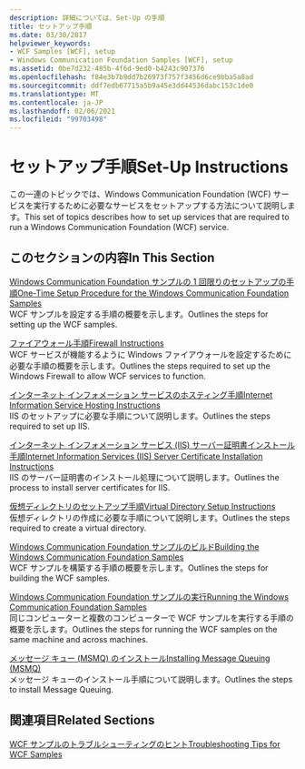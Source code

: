 ```yaml
---
description: 詳細については、Set-Up の手順
title: セットアップ手順
ms.date: 03/30/2017
helpviewer_keywords:
- WCF Samples [WCF], setup
- Windows Communication Foundation Samples [WCF], setup
ms.assetid: 0be7d232-485b-4f6d-9ed0-b4243c907376
ms.openlocfilehash: f84e3b7b9dd7b26973f757f3456d6ce9bba5a8ad
ms.sourcegitcommit: ddf7edb67715a5b9a45e3dd44536dabc153c1de0
ms.translationtype: MT
ms.contentlocale: ja-JP
ms.lasthandoff: 02/06/2021
ms.locfileid: "99703498"
---
```

# <a name="set-up-instructions"></a><span data-ttu-id="f2e95-103">セットアップ手順</span><span class="sxs-lookup"><span data-stu-id="f2e95-103">Set-Up Instructions</span></span>

<span data-ttu-id="f2e95-104">この一連のトピックでは、Windows Communication Foundation (WCF) サービスを実行するために必要なサービスをセットアップする方法について説明します。</span><span class="sxs-lookup"><span data-stu-id="f2e95-104">This set of topics describes how to set up services that are required to run a Windows Communication Foundation (WCF) service.</span></span>  
  
## <a name="in-this-section"></a><span data-ttu-id="f2e95-105">このセクションの内容</span><span class="sxs-lookup"><span data-stu-id="f2e95-105">In This Section</span></span>  

 [<span data-ttu-id="f2e95-106">Windows Communication Foundation サンプルの 1 回限りのセットアップの手順</span><span class="sxs-lookup"><span data-stu-id="f2e95-106">One-Time Setup Procedure for the Windows Communication Foundation Samples</span></span>](one-time-setup-procedure-for-the-wcf-samples.md)  
 <span data-ttu-id="f2e95-107">WCF サンプルを設定する手順の概要を示します。</span><span class="sxs-lookup"><span data-stu-id="f2e95-107">Outlines the steps for setting up the WCF samples.</span></span>  
  
 [<span data-ttu-id="f2e95-108">ファイアウォール手順</span><span class="sxs-lookup"><span data-stu-id="f2e95-108">Firewall Instructions</span></span>](firewall-instructions.md)  
 <span data-ttu-id="f2e95-109">WCF サービスが機能するように Windows ファイアウォールを設定するために必要な手順の概要を示します。</span><span class="sxs-lookup"><span data-stu-id="f2e95-109">Outlines the steps required to set up the Windows Firewall to allow WCF services to function.</span></span>  
  
 [<span data-ttu-id="f2e95-110">インターネット インフォメーション サービスのホスティング手順</span><span class="sxs-lookup"><span data-stu-id="f2e95-110">Internet Information Service Hosting Instructions</span></span>](internet-information-service-hosting-instructions.md)  
 <span data-ttu-id="f2e95-111">IIS のセットアップに必要な手順について説明します。</span><span class="sxs-lookup"><span data-stu-id="f2e95-111">Outlines the steps required to set up IIS.</span></span>  
  
 [<span data-ttu-id="f2e95-112">インターネット インフォメーション サービス (IIS) サーバー証明書インストール手順</span><span class="sxs-lookup"><span data-stu-id="f2e95-112">Internet Information Services (IIS) Server Certificate Installation Instructions</span></span>](iis-server-certificate-installation-instructions.md)  
 <span data-ttu-id="f2e95-113">IIS のサーバー証明書のインストール処理について説明します。</span><span class="sxs-lookup"><span data-stu-id="f2e95-113">Outlines the process to install server certificates for IIS.</span></span>  
  
 [<span data-ttu-id="f2e95-114">仮想ディレクトリのセットアップ手順</span><span class="sxs-lookup"><span data-stu-id="f2e95-114">Virtual Directory Setup Instructions</span></span>](virtual-directory-setup-instructions.md)  
 <span data-ttu-id="f2e95-115">仮想ディレクトリの作成に必要な手順について説明します。</span><span class="sxs-lookup"><span data-stu-id="f2e95-115">Outlines the steps required to create a virtual directory.</span></span>  
  
 [<span data-ttu-id="f2e95-116">Windows Communication Foundation サンプルのビルド</span><span class="sxs-lookup"><span data-stu-id="f2e95-116">Building the Windows Communication Foundation Samples</span></span>](building-the-samples.md)  
 <span data-ttu-id="f2e95-117">WCF サンプルを構築する手順の概要を示します。</span><span class="sxs-lookup"><span data-stu-id="f2e95-117">Outlines the steps for building the WCF samples.</span></span>  
  
 [<span data-ttu-id="f2e95-118">Windows Communication Foundation サンプルの実行</span><span class="sxs-lookup"><span data-stu-id="f2e95-118">Running the Windows Communication Foundation Samples</span></span>](running-the-samples.md)  
 <span data-ttu-id="f2e95-119">同じコンピューターと複数のコンピューターで WCF サンプルを実行する手順の概要を示します。</span><span class="sxs-lookup"><span data-stu-id="f2e95-119">Outlines the steps for running the WCF samples on the same machine and across machines.</span></span>  
  
 [<span data-ttu-id="f2e95-120">メッセージ キュー (MSMQ) のインストール</span><span class="sxs-lookup"><span data-stu-id="f2e95-120">Installing Message Queuing (MSMQ)</span></span>](installing-message-queuing-msmq.md)  
 <span data-ttu-id="f2e95-121">メッセージ キューのインストール手順について説明します。</span><span class="sxs-lookup"><span data-stu-id="f2e95-121">Outlines the steps to install Message Queuing.</span></span>  
  
## <a name="related-sections"></a><span data-ttu-id="f2e95-122">関連項目</span><span class="sxs-lookup"><span data-stu-id="f2e95-122">Related Sections</span></span>  

 <span data-ttu-id="f2e95-123">[WCF サンプルのトラブルシューティングのヒント](/previous-versions/dotnet/netframework-3.5/ms751511(v=vs.90))</span><span class="sxs-lookup"><span data-stu-id="f2e95-123">[Troubleshooting Tips for WCF Samples](/previous-versions/dotnet/netframework-3.5/ms751511(v=vs.90))</span></span>
